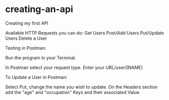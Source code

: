 # creating-an-api
Creating my first API

Available HTTP Requests you can do: 
  Get Users
  Post/Add Users
  Put/Update Users
  Delete a User
 
Testing in Postman: 

  Run the program in your Terminal. 

  In Postman select your request type. Enter your URL/user/[NAME]

To Update a User in Postman: 

  Select Put, change the name you wish to update. 
  On the Headers section add the "age" and "occupation" Keys and their associated Value


  
